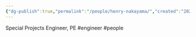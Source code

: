 ```yaml
---
{"dg-publish":true,"permalink":"/people/henry-nakayama/","created":"2025-01-03T12:37:32.276-06:00"}
---
```


Special Projects Engineer, PE
#engineer
#people